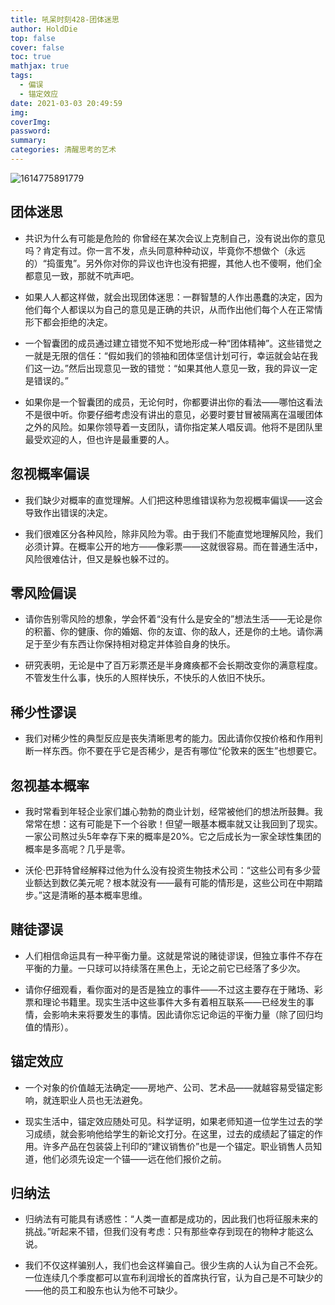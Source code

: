 ```yaml
---
title: 吼呆时刻428-团体迷思
author: HoldDie
top: false
cover: false
toc: true
mathjax: true
tags:
  - 偏误
  - 锚定效应
date: 2021-03-03 20:49:59
img:
coverImg:
password:
summary:
categories: 清醒思考的艺术
---
```


![1614775891779](https://cdn.jsdelivr.net/gh/HoldDie/img1/20210303205140.png)

## 团体迷思

- 共识为什么有可能是危险的 你曾经在某次会议上克制⾃⼰，没有说出你的意见吗？肯定有过。你⼀⾔不发，点头同意种种动议，毕竟你不想做个（永远的）“捣蛋⿁”。另外你对你的异议也许也没有把握，其他⼈也不傻啊，他们全都意见⼀致，那就不吭声吧。

- 如果⼈⼈都这样做，就会出现团体迷思：⼀群智慧的⼈作出愚蠢的决定，因为他们每个⼈都误以为⾃⼰的意见是正确的共识，从⽽作出他们每个⼈在正常情形下都会拒绝的决定。

- ⼀个智囊团的成员通过建⽴错觉不知不觉地形成⼀种“团体精神”。这些错觉之⼀就是⽆限的信任：“假如我们的领袖和团体坚信计划可⾏，幸运就会站在我们这⼀边。”然后出现意见⼀致的错觉：“如果其他⼈意见⼀致，我的异议⼀定是错误的。”

- 如果你是⼀个智囊团的成员，⽆论何时，你都要讲出你的看法——哪怕这看法不是很中听。你要仔细考虑没有讲出的意见，必要时要⽢冒被隔离在温暖团体之外的风险。如果你领导着⼀⽀团队，请你指定某⼈唱反调。他将不是团队⾥最受欢迎的⼈，但也许是最重要的⼈。

## 忽视概率偏误

- 我们缺少对概率的直觉理解。⼈们把这种思维错误称为忽视概率偏误——这会导致作出错误的决定。

- 我们很难区分各种风险，除⾮风险为零。由于我们不能直觉地理解风险，我们必须计算。在概率公开的地⽅——像彩票——这就很容易。⽽在普通⽣活中，风险很难估计，但又是躲也躲不过的。

## 零风险偏误

- 请你告别零风险的想象，学会怀着“没有什么是安全的”想法⽣活——⽆论是你的积蓄、你的健康、你的婚姻、你的友谊、你的敌⼈，还是你的⼟地。请你满⾜于⾄少有东西让你保持相对稳定并体验⾃⾝的快乐。

- 研究表明，⽆论是中了百万彩票还是半⾝瘫痪都不会长期改变你的满意程度。不管发⽣什么事，快乐的⼈照样快乐，不快乐的⼈依旧不快乐。

## 稀少性谬误

- 我们对稀少性的典型反应是丧失清晰思考的能⼒。因此请你仅按价格和作⽤判断⼀样东西。你不要在乎它是否稀少，是否有哪位“伦敦来的医⽣”也想要它。

## 忽视基本概率

- 我时常看到年轻企业家们雄⼼勃勃的商业计划，经常被他们的想法所⿎舞。我常常在想：这有可能是下⼀个⾕歌！但望⼀眼基本概率就又让我回到了现实。⼀家公司熬过头5年幸存下来的概率是20%。它之后成长为⼀家全球性集团的概率是多⾼呢？⼏乎是零。

- 沃伦·巴菲特曾经解释过他为什么没有投资⽣物技术公司：“这些公司有多少营业额达到数亿美元呢？根本就没有——最有可能的情形是，这些公司在中期踏步。”这是清晰的基本概率思维。

## 赌徒谬误

- ⼈们相信命运具有⼀种平衡⼒量。这就是常说的赌徒谬误，但独⽴事件不存在平衡的⼒量。⼀只球可以持续落在⿊⾊上，⽆论之前它已经落了多少次。

- 请你仔细观看，看你⾯对的是否是独⽴的事件——不过这主要存在于赌场、彩票和理论书籍⾥。现实⽣活中这些事件⼤多有着相互联系——已经发⽣的事情，会影响未来将要发⽣的事情。因此请你忘记命运的平衡⼒量（除了回归均值的情形）。

## 锚定效应

- ⼀个对象的价值越⽆法确定——房地产、公司、艺术品——就越容易受锚定影响，就连职业⼈员也⽆法避免。

- 现实⽣活中，锚定效应随处可见。科学证明，如果⽼师知道⼀位学⽣过去的学习成绩，就会影响他给学⽣的新论⽂打分。在这⾥，过去的成绩起了锚定的作⽤。许多产品在包装袋上刊印的“建议销售价”也是⼀个锚定。职业销售⼈员知道，他们必须先设定⼀个锚——远在他们报价之前。

## 归纳法

- 归纳法有可能具有诱惑性：“⼈类⼀直都是成功的，因此我们也将征服未来的挑战。”听起来不错，但我们没有考虑：只有那些幸存到现在的物种才能这么说。

- 我们不仅这样骗别⼈，我们也会这样骗⾃⼰。很少⽣病的⼈认为⾃⼰不会死。⼀位连续⼏个季度都可以宣布利润增长的⾸席执⾏官，认为⾃⼰是不可缺少的——他的员⼯和股东也认为他不可缺少。